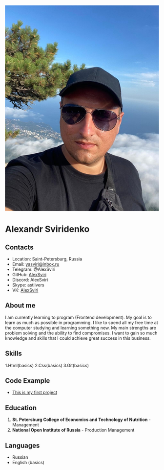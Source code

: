 ![My photo](https://github.com/AlexSviri/rsschool-cv/blob/27968e1425fc6e5d2a148d3e18eabccab76612cb/jpg/photo.jpg)
# Alexandr Sviridenko

## Contacts

* Location: Saint-Petersburg, Russia
* Email: yasviri@inbox.ru
* Telegram: @AlexSviri
* GitHub: [AlexSviri](https://github.com/AlexSviri)
* Discord: AlexSviri
* Skype: astiivers
* VK: [AlexSviri](https://vk.com/alexandr.sviridenko)

## About me

I am currently learning to program (Frontend development). My goal is to learn as much as possible in programming. I like to spend all my free time at the computer studying and learning something new. My main strengths are problem solving and the ability to find compromises. I want to gain so much knowledge and skills that I could achieve great success in this business.

## Skills
1.Html(basics)
2.Css(basics)
3.Git(basics)


## Code Example

* [This is my first project](https://github.com/AlexSviri/project1-Html-css)

## Education
1. **St. Petersburg College of Economics and Technology of Nutrition** - Management
2. **National Open Institute of Russia** - Production Management

## Languages
* Russian
* English (basics)
